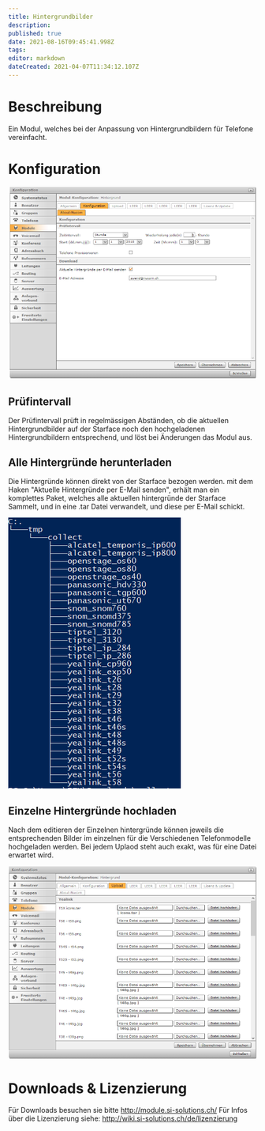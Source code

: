 ```yaml
---
title: Hintergrundbilder
description: 
published: true
date: 2021-08-16T09:45:41.998Z
tags: 
editor: markdown
dateCreated: 2021-04-07T11:34:12.107Z
---
```


# Beschreibung
Ein Modul, welches bei der Anpassung von Hintergrundbildern für Telefone vereinfacht. 
# Konfiguration
![Download](/uploads/hintergrundbilder/download.png "Download")
## Prüfintervall
Der Prüfintervall prüft in regelmässigen Abständen, ob die aktuellen Hintergrundbilder auf der Starface noch den hochgeladenen Hintergrundbildern entsprechend, und löst bei Änderungen das Modul aus.
## Alle Hintergründe herunterladen
Die Hintergründe können direkt von der Starface bezogen werden. mit dem Haken "Aktuelle Hintergründe per E-Mail senden", erhält man ein komplettes Paket, welches alle aktuellen hintergründe der Starface Sammelt, und in eine .tar Datei verwandelt, und diese per E-Mail schickt.

![Tree](/uploads/hintergrundbilder/tree.png "Tree")

## Einzelne Hintergründe hochladen
Nach dem editieren der Einzelnen hintergründe können jeweils die entsprechenden Bilder im einzelnen für die Verschiedenen Telefonmodelle hochgeladen werden.
Bei jedem Uplaod steht auch exakt, was für eine Datei erwartet wird.

![Upload](/uploads/hintergrundbilder/upload.png "Upload")
# Downloads & Lizenzierung
Für Downloads besuchen sie bitte http://module.si-solutions.ch/
Für Infos über die Lizenzierung siehe: http://wiki.si-solutions.ch/de/lizenzierung